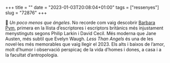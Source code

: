 +++
title = ""
date = "2023-01-03T20:08:04+01:00"
tags = ["ressenyes"]
slug = "72876"
+++

📖 *Un poco menos que ángeles*. No recorde com vaig descobrir [Barbara Pym](https://en.wikipedia.org/wiki/Barbara_Pym), primera en la llista d’escriptores i escriptors britànics més injustament menystinguts segons Philip Larkin i David Cecil. Més moderna que Jane Austen, més subtil que Evelyn Waugh. *Less Than Angels* és una de les novel·les més memorables que vaig llegir el 2023. Els alts i baixos de l’amor, molt d’humor i observació perspicaç de la vida d’homes i dones, a casa i a la facultat d’antropologia.
